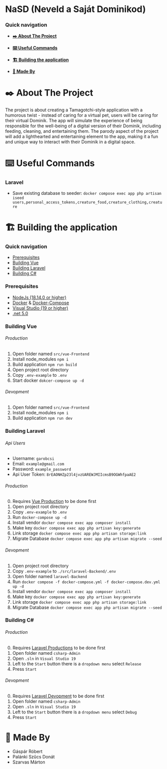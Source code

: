 # NaSD (Neveld a Saját Dominikod)

### Quick navigation

* **[:black_nib: About The Project](#black_nib-about-the-project)**
* **[:keyboard: Useful Commands](#keyboard-useful-commands)**

* **[:building_construction: Building the application](#building_construction-building-the-application)**

* **[:busts_in_silhouette: Made By](#busts_in_silhouette-made-by)**

# :black_nib: About The Project

The project is about creating a Tamagotchi-style application with a humorous twist - instead of caring for a virtual pet, users will be caring for their virtual Dominik. The app will simulate the experience of being responsible for the well-being of a digital version of their Dominik, including feeding, cleaning, and entertaining them. The parody aspect of the project will add a lighthearted and entertaining element to the app, making it a fun and unique way to interact with their Dominik in a digital space.

# :keyboard: Useful Commands

### Laravel

- Save existing database to seeder: `docker compose exec app php artisan iseed users,personal_access_tokens,creature_food,creature_clothing,creature`

# :building_construction: Building the application

### Quick navigation

* [Prerequisites](#prerequisites)
* [Building Vue](#building-vue)
* [Building Laravel](#building-laravel)
* [Building C#](#building-c)

### Prerequisites

* [NodeJs (18.14.0 or higher)](https://nodejs.org/en/)
* [Docker](https://www.docker.com/) & [Docker-Compose](https://docs.docker.com/compose/)
* [Visual Studio (19 or higher)](https://visualstudio.microsoft.com/vs/older-downloads/)
* [.net 5.0](https://dotnet.microsoft.com/en-us/download/dotnet/5.0)

### Building Vue

###### Production

1. Open folder named `src/vue-Frontend`
2. Install node_modules `npm i`
3. Build application `npm run build`
4. Open project root directory
5. Copy `.env-example` to `.env`
6. Start docker `dokcer-compose up -d`

###### Devopment

1. Open folder named `src/vue-Frontend`
2. Install node_modules `npm i`
3. Build application `npm run dev`

### Building Laravel

###### Api Users

- Username: `garobcsi`
- Email: `example@gmail.com`
- Password: `example_password`
- Api User Token: `8rEAONHZp23l4jvzUAREWJMIIcmsB9OGWhfpaAE2`

###### Production

0. Requires [Vue Production](#production) to be done first
1. Open project root directory
2. Copy `.env-example` to `.env`
3. Run `docker-compose up -d`
4. Install vendor `docker compose exec app composer install`
5. Make key `docker compose exec app php artisan key:generate`
6. Link storage `docker compose exec app php artisan storage:link`
7. Migrate Database `docker compose exec app php artisan migrate --seed`

###### Devopment

1. Open project root directory
2. Copy `.env-example` to `./src/laravel-Backend/.env`
3. Open folder named `laravel-Backend`
4. Run `docker compose -f docker-compose.yml -f docker-compose.dev.yml  up -d`
5. Install vendor `docker compose exec app composer install`
6. Make key `docker compose exec app php artisan key:generate`
7. Link storage `docker compose exec app php artisan storage:link`
8. Migrate Database `docker compose exec app php artisan migrate --seed`

### Building C#

###### Production

0. Requires [Laravel Productions](#production-1) to be done first
1. Open folder named `csharp-Admin`
2. Open `.sln` in `Visual Studio 19`
3. Left to the `Start` button there is a `dropdown menu` select `Release`
4. Press `Start`

###### Devopment

0. Requires [Laravel Devopment](#devopment-1) to be done first
1. Open folder named `csharp-Admin`
2. Open `.sln` in `Visual Studio 19`
3. Left to the `Start` button there is a `dropdown menu` select `Debug`
4. Press `Start`

# :busts_in_silhouette: Made By

- Gáspár Róbert
- Palánki Szűcs Donát
- Szarvas Márton